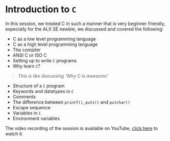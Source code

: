 # Introduction to `C`
In this session, we treated C in such a manner that is very beginner friendly, especially for the ALX SE newbie, we discussed and covered the following:
- C as a low level programming language
- C as a high level programming language
- The compiler
- ANSI C or ISO C
- Setting up to write `C` programs
- Why learn `C`?
> *This is like discussing 'Why C is awesome'*
- Structure of a `C` program
- Keywords and datatypes in `C`
- Comments
- The difference between `printf()`, `puts()` and `putchar()`
- Escape sequence
- Variables in `C`
- Environment variables

The video recording of the session is available on YouTube, [click here](https://youtu.be/c46vfAEGLMM) to watch it.
